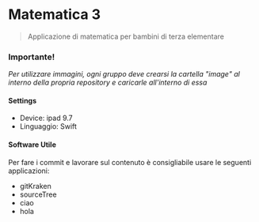 # Matematica 3
>Applicazione di matematica per bambini di terza elementare



### Importante! 

*Per utilizzare immagini, ogni gruppo deve crearsi la cartella "image" al interno della propria repository e caricarle all'interno di essa*

#### Settings
- Device: ipad 9.7
- Linguaggio: Swift 
#### Software Utile
Per fare i commit e lavorare sul contenuto è consigliabile usare le seguenti applicazioni:
- gitKraken
- sourceTree
- ciao
- hola


